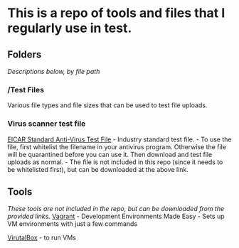 # This is a repo of tools and files that I regularly use in test. 

## Folders
*Descriptions below, by file path*
### /Test Files
Various file types and file sizes that can be used to test file uploads.

### Virus scanner test file
[EICAR Standard Anti-Virus Test File](http://www.eicar.org/85-0-Download.html)
    - Industry standard test file.
    - To use the file, first whitelist the filename in your antivirus program. Otherwise the file will be quarantined before you can use it. Then download and test file uploads as normal. 
    - The file is not included in this repo (since it needs to be whitelisted first), but can be downloaded at the above link. 

## Tools
*These tools are not included in the repo, but can be downloaded from the provided links.*
[Vagrant](https://www.vagrantup.com) - Development Environments Made Easy
    - Sets up VM environments with just a few commands

[VirutalBox](https://www.virtualbox.org/wiki/Downloads) 
    - to run VMs


